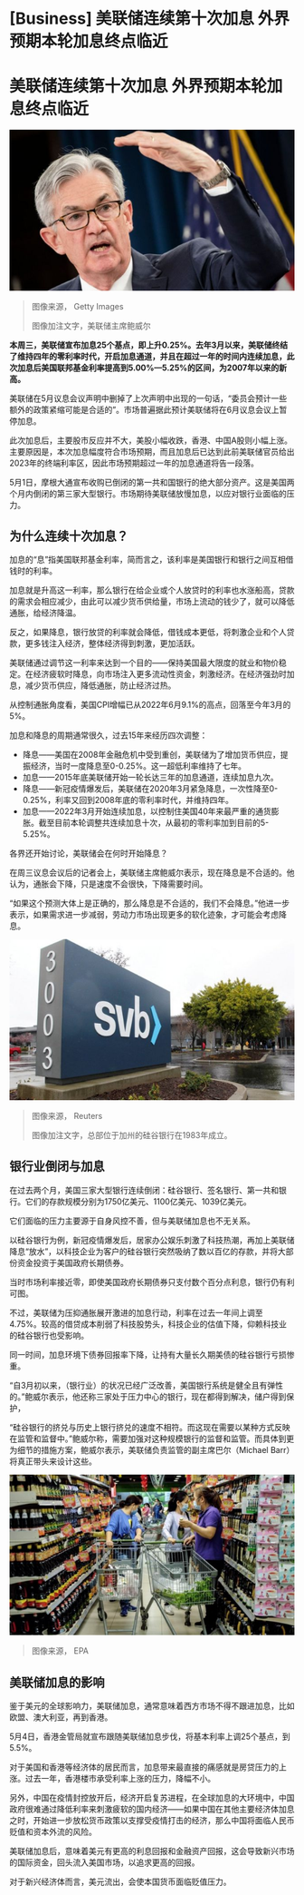 # [Business] 美联储连续第十次加息 外界预期本轮加息终点临近

#  美联储连续第十次加息 外界预期本轮加息终点临近


![美联储主席鲍威尔](_129593208_gettyimages-1197381795.jpg)

> 图像来源，  Getty Images
>
> 图像加注文字，美联储主席鲍威尔

**本周三，美联储宣布加息25个基点，即上升0.25%。去年3月以来，美联储终结了维持四年的零利率时代，开启加息通道，并且在超过一年的时间内连续加息，此次加息后美国联邦基金利率提高到5.00%—5.25%的区间，为2007年以来的新高。**

美联储在5月议息会议声明中删掉了上次声明中出现的一句话，“委员会预计一些额外的政策紧缩可能是合适的”。市场普遍据此预计美联储将在6月议息会议上暂停加息。

此次加息后，主要股市反应并不大，美股小幅收跌，香港、中国A股则小幅上涨。主要原因是，本次加息幅度符合市场预期，而且加息后已达到此前美联储官员给出2023年的终端利率区，因此市场预期超过一年的加息通道将告一段落。

5月1日，摩根大通宣布收购已倒闭的第一共和国银行的绝大部分资产。这是美国两个月内倒闭的第三家大型银行。市场期待美联储放慢加息，以应对银行业面临的压力。

##  为什么连续十次加息？

加息的“息”指美国联邦基金利率，简而言之，该利率是美国银行和银行之间互相借钱时的利率。

加息就是升高这一利率，那么银行在给企业或个人放贷时的利率也水涨船高，贷款的需求会相应减少，由此可以减少货币供给量，市场上流动的钱少了，就可以降低通胀，给经济降温。

反之，如果降息，银行放贷的利率就会降低，借钱成本更低，将刺激企业和个人贷款，更多钱注入经济，整体经济得到刺激，更加活跃。

美联储通过调节这一利率来达到一个目的——保持美国最大限度的就业和物价稳定。在经济疲软时降息，向市场注入更多流动性资金，刺激经济。在经济强劲时加息，减少货币供应，降低通胀，防止经济过热。

从控制通胀角度看，美国CPI增幅已从2022年6月9.1%的高点，回落至今年3月的5%。

加息和降息的周期通常很久，过去15年来经历四次调整：

  * 降息——美国在2008年金融危机中受到重创，美联储为了增加货币供应，提振经济，当时一度降息至0-0.25%。这一超低利率维持了七年。 
  * 加息——2015年底美联储开始一轮长达三年的加息通道，连续加息九次。 
  * 降息——新冠疫情爆发后，美联储在2020年3月紧急降息，一次性降至0-0.25%，利率又回到2008年底的零利率时代，并维持四年。 
  * 加息——2022年3月开始连续加息，以控制住美国40年来最严重的通货膨胀。截至目前本轮调整共连续加息十次，从最初的零利率加到目前的5-5.25%。 

各界还开始讨论，美联储会在何时开始降息？

在周三议息会议后的记者会上，美联储主席鲍威尔表示，现在降息是不合适的。他认为，通胀会下降，只是速度不会很快，下降需要时间。

“如果这个预测大体上是正确的，那么降息是不合适的，我们不会降息。”他进一步表示，如果需求进一步减弱，劳动力市场出现更多的软化迹象，才可能会考虑降息。

![加利福尼亚州圣克拉拉硅谷银行 \(SVB\) 总部标识。](_128965116_760c6bb963734859bf860851f0e26e22223b4c510_117_5500_30945500x3094.jpg)

> 图像来源，  Reuters
>
> 图像加注文字，总部位于加州的硅谷银行在1983年成立。

##  银行业倒闭与加息

在过去两个月，美国三家大型银行连续倒闭：硅谷银行、签名银行、第一共和银行。它们的存款规模分别为1750亿美元、1100亿美元、1039亿美元。

它们面临的压力主要源于自身风控不善，但与美联储加息也不无关系。

以硅谷银行为例，新冠疫情爆发后，居家办公娱乐刺激了科技热潮，再加上美联储降息“放水”，以科技企业为客户的硅谷银行突然吸纳了数以百亿的存款，并将大部份资金投资于美国政府长期债券。

当时市场利率接近零，即使美国政府长期债券只支付数个百分点利息，银行仍有利可图。

不过，美联储为压抑通胀展开激进的加息行动，利率在过去一年间上调至4.75%。较高的借贷成本削弱了科技股势头，科技企业的估值下降，仰赖科技业的硅谷银行也受影响。

同一时间，加息环境下债券回报率下降，让持有大量长久期美债的硅谷银行亏损惨重。

“自3月初以来，（银行业）的状况已经广泛改善，美国银行系统是健全且有弹性的。”鲍威尔表示，他还称三家处于压力中心的银行，现在都得到解决，储户得到保护，

“硅谷银行的挤兑与历史上银行挤兑的速度不相符。而这现在需要以某种方式反映在监管和监督中。”鲍威尔称，需要加强对这种规模银行的监督和监管。而具体到更为细节的措施方案，鲍威尔表示，美联储负责监管的副主席巴尔（Michael Barr）将真正带头来设计这些。

![中国超市](_121243632_chinamarket2epa.jpg)

> 图像来源，  EPA

##  美联储加息的影响

鉴于美元的全球影响力，美联储加息，通常意味着西方市场不得不跟进加息，比如欧盟、澳大利亚，再到香港。

5月4日，香港金管局就宣布跟随美联储加息步伐，将基本利率上调25个基点，到5.5%。

对于美国和香港等经济体的居民而言，加息带来最直接的痛感就是房贷压力的上涨。过去一年，香港楼市承受利率上涨的压力，降幅不小。

另外，中国在疫情封控放开后，经济开启复苏进程，在全球加息的大环境中，中国政府很难通过降低利率来刺激疲软的国内经济——如果中国在其他主要经济体加息之时，开始进一步放松货币政策以支撑受疫情打击的经济，那么中国将面临人民币贬值和资本外流的风险。

美联储加息后，意味着美元有更高的利息回报和金融资产回报，这会导致新兴市场的国际资金，回头流入美国市场，以追求更高的回报。

对于新兴经济体而言，美元流出，会使本国货币面临贬值压力。


